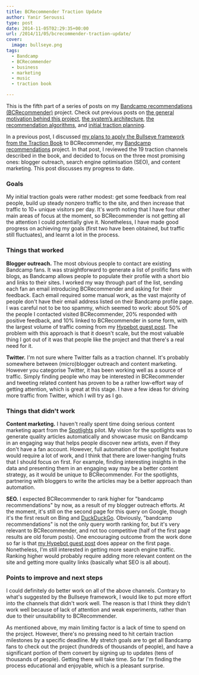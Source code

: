 ```yaml
---
title: BCRecommender Traction Update
author: Yanir Seroussi
type: post
date: 2014-11-05T02:29:35+00:00
url: /2014/11/05/bcrecommender-traction-update/
cover:
  image: bullseye.png
tags:
  - Bandcamp
  - BCRecommender
  - business
  - marketing
  - music
  - traction book

---
```

<p class="intro-note">
This is the fifth part of a series of posts on my <a href="http://www.bcrecommender.com" target="_blank" rel="noopener">Bandcamp recommendations (BCRecommender)</a> project. Check out previous posts on <a href="https://yanirseroussi.com/2014/08/30/building-a-bandcamp-recommender-system-part-1-motivation/">the general motivation behind this project</a>, <a href="https://yanirseroussi.com/2014/09/07/building-a-recommender-system-on-a-shoestring-budget/">the system’s architecture</a>, <a href="https://yanirseroussi.com/2014/09/19/bandcamp-recommendation-and-discovery-algorithms/">the recommendation algorithms</a>, and <a title="Applying the Traction Book’s Bullseye framework to BCRecommender" href="https://yanirseroussi.com/2014/09/24/applying-the-traction-books-bullseye-framework-to-bcrecommender/">initial traction planning</a>.
</p>

In a previous post, I discussed [my plans to apply the Bullseye framework from the Traction Book][1] to BCRecommender, my <a href="http://www.bcrecommender.com" target="_blank" rel="noopener">Bandcamp recommendations</a> project. In that post, I reviewed the 19 traction channels described in the book, and decided to focus on the three most promising ones: blogger outreach, search engine optimisation (SEO), and content marketing. This post discusses my progress to date.

### Goals

My initial traction goals were rather modest: get some feedback from real people, build up steady nonzero traffic to the site, and then increase that traffic to 10+ unique visitors per day. It's worth noting that I have four other main areas of focus at the moment, so BCRecommender is not getting all the attention I could potentially give it. Nonetheless, I have made good progress on achieving my goals (first two have been obtained, but traffic still fluctuates), and learnt a lot in the process.

### Things that worked

**Blogger outreach.** The most obvious people to contact are existing Bandcamp fans. It was straightforward to generate a list of prolific fans with blogs, as Bandcamp allows people to populate their profile with a short bio and links to their sites. I worked my way through part of the list, sending each fan an email introducing BCRecommender and asking for their feedback. Each email required some manual work, as the vast majority of people don't have their email address listed on their Bandcamp profile page. I was careful not to be too spammy, which seemed to work: about 50% of the people I contacted visited BCRecommender, 20% responded with positive feedback, and 10% linked to BCRecommender in some form, with the largest volume of traffic coming from my <a href="http://www.hypebot.com/hypebot/2014/10/personalized-bandcamp-recommendations-with-bcrecommender.html" target="_blank" rel="noopener">Hypebot guest post</a>. The problem with this approach is that it doesn't scale, but the most valuable thing I got out of it was that people like the project and that there's a real need for it.

**Twitter.** I'm not sure where Twitter falls as a traction channel. It's probably somewhere between (micro)blogger outreach and content marketing. However you categorise Twitter, it has been working well as a source of traffic. Simply finding people who may be interested in BCRecommender and tweeting related content has proven to be a rather low-effort way of getting attention, which is great at this stage. I have a few ideas for driving more traffic from Twitter, which I will try as I go.

### Things that didn't work

**Content marketing.** I haven't really spent time doing serious content marketing apart from the <a href="http://www.bcrecommender.com/spotlights" target="_blank" rel="noopener">Spotlights</a> pilot. My vision for the spotlights was to generate quality articles automatically and showcase music on Bandcamp in an engaging way that helps people discover new artists, even if they don't have a fan account. However, full automation of the spotlight feature would require a lot of work, and I think that there are lower-hanging fruits that I should focus on first. For example, finding interesting insights in the data and presenting them in an engaging way may be a better content strategy, as it would be unique to BCRecommender. For the spotlights, partnering with bloggers to write the articles may be a better approach than automation.

**SEO.** I expected BCRecommender to rank higher for "bandcamp recommendations" by now, as a result of my blogger outreach efforts. At the moment, it's still on the second page for this query on Google, though it's the first result on Bing and <a href="http://duckduckgo.com" target="_blank" rel="noopener">DuckDuckGo</a>. Obviously, "bandcamp recommendations" is not the only query worth ranking for, but it's very relevant to BCRecommender, and not too competitive (half of the first page results are old forum posts). One encouraging outcome from the work done so far is that <a href="http://www.hypebot.com/hypebot/2014/10/personalized-bandcamp-recommendations-with-bcrecommender.html" target="_blank" rel="noopener">my Hypebot guest post</a> does appear on the first page. Nonetheless, I'm still interested in getting more search engine traffic. Ranking higher would probably require adding more relevant content on the site and getting more quality links (basically what SEO is all about).

### Points to improve and next steps

I could definitely do better work on all of the above channels. Contrary to what's suggested by the Bullseye framework, I would like to put more effort into the channels that didn't work well. The reason is that I think they didn't work well because of lack of attention and weak experiments, rather than due to their unsuitability to BCRecommender.

As mentioned above, my main limiting factor is a lack of time to spend on the project. However, there's no pressing need to hit certain traction milestones by a specific deadline. My stretch goals are to get all Bandcamp fans to check out the project (hundreds of thousands of people), and have a significant portion of them convert by signing up to updates (tens of thousands of people). Getting there will take time. So far I'm finding the process educational and enjoyable, which is a pleasant surprise.

 [1]: https://yanirseroussi.com/2014/09/24/applying-the-traction-books-bullseye-framework-to-bcrecommender/ "Applying the Traction Book’s Bullseye framework to BCRecommender"
